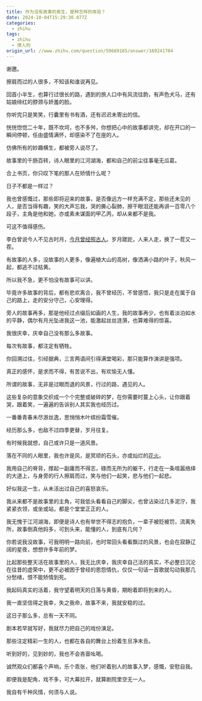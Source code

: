 ```yaml
---
title: 作为没有故事的男生，是种怎样的体验？
date: 2024-10-04T15:29:38.077Z
categories:
  - zhihu
tags:
  - zhihu
  - 撩人的
origin_url: //www.zhihu.com/question/59689185/answer/169241704
---
```

谢邀。

擦肩而过的人很多，不知该和谁说再见。

回首小半生，也算行过很长的路，遇到的旅人口中有风流往韵，有声色犬马，还有姑娘绯红的脖颈与娇羞的脸。

你听完只是笑笑，行囊里有书有酒，还有迟迟未寄出的信。

恍恍惚惚二十年，既不坎坷，也不多舛，你想把心中的故事都讲完，却在开口的一瞬间停顿，任由盛情满怀，却感染不了在座的人。

仿佛所有的妙趣横生，都被旁人说尽了。

故事里的千肠百转，诗人眼里的江河湖海，都和自己的前尘往事毫无瓜葛。

合上书页，你只叹下笔的那人在矫情什么呢？

日子不都是一样过？

我也曾感慨过，那些即将迎来的故事，是否像远方一样充满不定，那些还未见的人，是否当得有趣，笑的大声忘我，哭的撕心裂肺，擦干眼泪还能再讲一百零八个段子，主角是他和她，亦或素未谋面的甲乙丙，却从来都不是我。

可这不值得感伤。

李白曾说今人不见古时月，[今月曾经照古人](https://zhida.zhihu.com/search?content_id=60840520\&content_type=Answer\&match_order=1\&q=%E4%BB%8A%E6%9C%88%E6%9B%BE%E7%BB%8F%E7%85%A7%E5%8F%A4%E4%BA%BA\&zd_token=eyJhbGciOiJIUzI1NiIsInR5cCI6IkpXVCJ9.eyJpc3MiOiJ6aGlkYV9zZXJ2ZXIiLCJleHAiOjE3MjgyMjg1NzIsInEiOiLku4rmnIjmm77nu4_nhaflj6TkuroiLCJ6aGlkYV9zb3VyY2UiOiJlbnRpdHkiLCJjb250ZW50X2lkIjo2MDg0MDUyMCwiY29udGVudF90eXBlIjoiQW5zd2VyIiwibWF0Y2hfb3JkZXIiOjEsInpkX3Rva2VuIjpudWxsfQ.HujMlHfKoUqhmH5CVdqrxW0F4JiOLFHAHKBPZp2BPfc\&zhida_source=entity)。岁月蹉跎，人来人走，换了一茬又一茬。

有故事的人多，没故事的人更多，像遍植大山的高树，像洒满小路的叶子，秋风一起，都逃不过枯黄。

所以我不急，更不怕没有故事可以讲。

毕竟许多故事的背后，都有悲欢离合，我不曾经历，不曾感悟，我只是走在属于自己的路上，走的安分守己，心安理得。

旁人的故事再多，那是他经过点缀后如画的人生，我的故事再少，也有着淡泊如水的平静，偶尔有月光坠进我这一池，能激起丝丝涟漪，也算难得的惊喜。

我很庆幸，庆幸自己没有那么多故事。

每次有故事，都注定有牺牲。

你回溯过往，引经据典，三言两语间引得满堂喝彩，那只能算作演讲是强项。

真正的感怀，是求而不得，有苦说不出，有欢愉无人懂。

所谓的故事，无非是过眼而退的风景，行过的路，遇见的人。

这些复杂的意象交织成一个个完整或破碎的梦，在你需要时蔓上心头，让你跟着哭，跟着笑，一遍遍的告诉别人其实我也经历过。

一番番青春未尽游丝逸，思悄悄木叶缤纷霜雪催。

经历那么多，也敌不过四季更替，岁月往复。

有时候我就想，自己或许只是一道风景。

落在不同的人眼里，我也许是风，是冥顽的石头，亦或灿烂的[花火](https://zhida.zhihu.com/search?content_id=60840520\&content_type=Answer\&match_order=1\&q=%E8%8A%B1%E7%81%AB\&zd_token=eyJhbGciOiJIUzI1NiIsInR5cCI6IkpXVCJ9.eyJpc3MiOiJ6aGlkYV9zZXJ2ZXIiLCJleHAiOjE3MjgyMjg1NzIsInEiOiLoirHngasiLCJ6aGlkYV9zb3VyY2UiOiJlbnRpdHkiLCJjb250ZW50X2lkIjo2MDg0MDUyMCwiY29udGVudF90eXBlIjoiQW5zd2VyIiwibWF0Y2hfb3JkZXIiOjEsInpkX3Rva2VuIjpudWxsfQ.ZjGvzHnBtwj1Ew4T0bzmYfmwhyVrWBIIlWmoiHU8mT4\&zhida_source=entity)。

我用自己的脊背，撑起一副庸而不得志，碌而无所为的躯干，行走在一条喧嚣络绎的大道上，与身旁的行人擦肩而过，笑与他们一起笑，悲与他们一起悲。

好似我这一生，从未活出过自己的喜怒哀乐。

我从来都不是故事里的主角，可我低头看看自己的脚尖，也曾沾染过几多泥泞，我紧紧衣领，或坐或站，都是个堂堂正正的人。

我无愧于江河湖海，即便是诗人也有举世不得志的抱负，一辈子被贬被罚，流离失所，故事倒真他妈多，可到头来，能懂的人，到底有几何？

你若说我没故事，可我明明一路向前，也时常回头看看飘过的风景，也会在寂静辽阔的星夜，想想许多年前的梦。

比起那些整天活在故事里的人，我无比庆幸，我庆幸自己活的真实，不必整日沉沦在往昔的虚荣中，更不必被困于曾经的恩怨情仇，仅仅一句话一首歌就勾动我那几分愁绪，恨不能矫情到死。

我起码真实的活着，我守望着明天的日落与黄昏，期盼着即将到来的人。

我一直坚信得之我幸，失之我命，故事不来，我就安稳的过。

这日子那么多，总有一天不同。

剧本若早就写好，我就尽力把自己的戏份演足。

那些注定精彩一生的人，也都在各自的舞台上扮着生旦净末丑。

听到好的，见到妙的，我也不会吝啬吆喝。

诚然观众们都喜个声响，乐个乖张，他们听着别人的故事入梦，感慨，安慰自我。

即便我是配角，戏不多，可大幕拉开，就算剧院里空无一人。

我自有千种风情，何须与人说。
